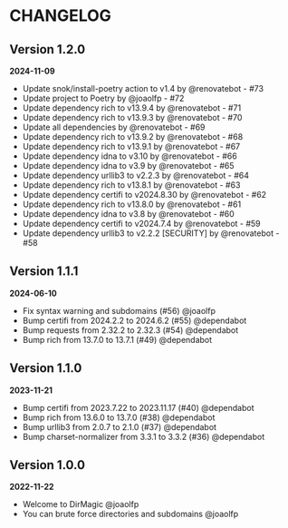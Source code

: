 # CHANGELOG

## Version 1.2.0
**2024-11-09**

- Update snok/install-poetry action to v1.4 by @renovatebot - #73
- Update project to Poetry by @joaolfp - #72
- Update dependency rich to v13.9.4 by @renovatebot - #71
- Update dependency rich to v13.9.3 by @renovatebot - #70
- Update all dependencies by @renovatebot - #69
- Update dependency rich to v13.9.2 by @renovatebot - #68
- Update dependency rich to v13.9.1 by @renovatebot - #67
- Update dependency idna to v3.10 by @renovatebot - #66
- Update dependency idna to v3.9 by @renovatebot - #65
- Update dependency urllib3 to v2.2.3 by @renovatebot - #64
- Update dependency rich to v13.8.1 by @renovatebot - #63
- Update dependency certifi to v2024.8.30 by @renovatebot - #62
- Update dependency rich to v13.8.0 by @renovatebot - #61
- Update dependency idna to v3.8 by @renovatebot - #60
- Update dependency certifi to v2024.7.4 by @renovatebot - #59
- Update dependency urllib3 to v2.2.2 [SECURITY] by @renovatebot - #58

## Version 1.1.1
**2024-06-10**

- Fix syntax warning and subdomains (#56) @joaolfp
- Bump certifi from 2024.2.2 to 2024.6.2 (#55) @dependabot
- Bump requests from 2.32.2 to 2.32.3 (#54) @dependabot
- Bump rich from 13.7.0 to 13.7.1 (#49) @dependabot

## Version 1.1.0
**2023-11-21**

- Bump certifi from 2023.7.22 to 2023.11.17 (#40) @dependabot
- Bump rich from 13.6.0 to 13.7.0 (#38) @dependabot
- Bump urllib3 from 2.0.7 to 2.1.0 (#37) @dependabot
- Bump charset-normalizer from 3.3.1 to 3.3.2 (#36) @dependabot

## Version 1.0.0
**2022-11-22**

- Welcome to DirMagic @joaolfp
- You can brute force directories and subdomains @joaolfp
